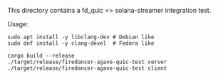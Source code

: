 This directory contains a fd_quic <> solana-streamer integration test.

Usage:

```
sudo apt install -y libclang-dev # Debian like
sudo dnf install -y clang-devel  # Fedora like

cargo build --release
./target/release/firedancer-agave-quic-test server
./target/release/firedancer-agave-quic-test client
```

